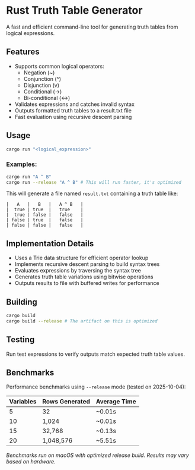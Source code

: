 # Rust Truth Table Generator

A fast and efficient command-line tool for generating truth tables from logical expressions.

## Features

- Supports common logical operators:
  - Negation (~)
  - Conjunction (^)
  - Disjunction (v)
  - Conditional (->)
  - Bi-conditional (<->)
- Validates expressions and catches invalid syntax
- Outputs formatted truth tables to a result.txt file
- Fast evaluation using recursive descent parsing

## Usage

```bash
cargo run "<logical_expression>"
```

### Examples:
```bash
cargo run "A ^ B"
cargo run --release "A ^ B" # This will run faster, it's optimized
```

This will generate a file named `result.txt` containing a truth table like:

```
|   A   |   B   |   A ^ B   |
|  true | true  |   true    |
|  true | false |   false   |
| false | true  |   false   |
| false | false |   false   |
```

## Implementation Details

- Uses a Trie data structure for efficient operator lookup
- Implements recursive descent parsing to build syntax trees
- Evaluates expressions by traversing the syntax tree
- Generates truth table variations using bitwise operations
- Outputs results to file with buffered writes for performance

## Building

```bash
cargo build
cargo build --release # The artifact on this is optimized
```

## Testing

Run test expressions to verify outputs match expected truth table values.

## Benchmarks

Performance benchmarks using `--release` mode (tested on 2025-10-04):

| Variables | Rows Generated | Average Time |
|-----------|----------------|--------------|
| 5         | 32             | ~0.01s       |
| 10        | 1,024          | ~0.01s       |
| 15        | 32,768         | ~0.13s       |
| 20        | 1,048,576      | ~5.51s       |

*Benchmarks run on macOS with optimized release build. Results may vary based on hardware.*
